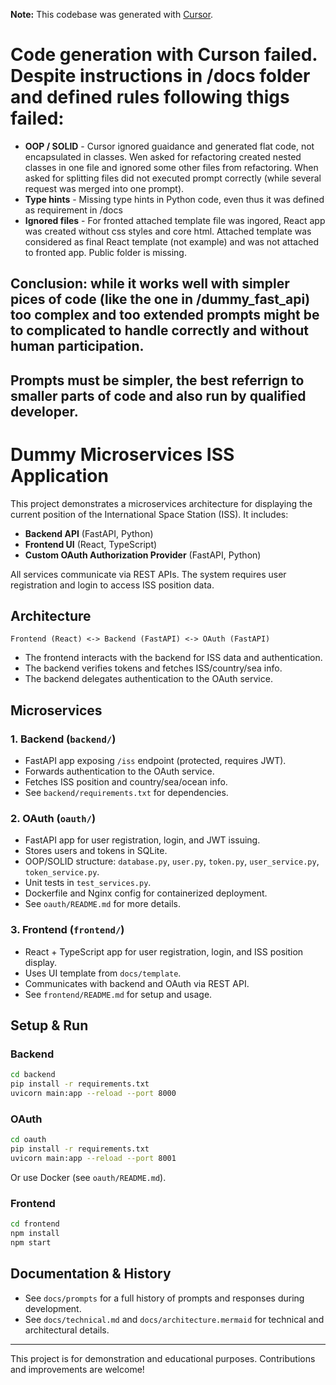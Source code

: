 **Note:** This codebase was generated with [Cursor](https://www.cursor.so/).

# Code generation with Curson failed. Despite instructions in /docs folder and defined rules following thigs failed:
- **OOP / SOLID** - Cursor ignored guaidance and generated flat code, not encapsulated in classes. Wen asked for refactoring created nested classes in one file and ignored some other files from refactoring. When asked for splitting files did not executed prompt correctly (while several request was merged into one prompt).
- **Type hints** - Missing type hints in Python code, even thus it was defined as requirement in /docs
- **Ignored files** - For fronted attached template file was ingored, React app was created without css styles and core html. Attached template was considered as final React template (not example) and was not attached to fronted app. Public folder is missing.

## Conclusion: while it works well with simpler pices of code (like the one in /dummy_fast_api) too complex and too extended prompts might be to complicated to handle correctly and without human participation. 

## Prompts must be simpler, the best referrign to smaller parts of code and also run by qualified developer.


# Dummy Microservices ISS Application

This project demonstrates a microservices architecture for displaying the current position of the International Space Station (ISS). It includes:

- **Backend API** (FastAPI, Python)
- **Frontend UI** (React, TypeScript)
- **Custom OAuth Authorization Provider** (FastAPI, Python)

All services communicate via REST APIs. The system requires user registration and login to access ISS position data.

## Architecture

```
Frontend (React) <-> Backend (FastAPI) <-> OAuth (FastAPI)
```
- The frontend interacts with the backend for ISS data and authentication.
- The backend verifies tokens and fetches ISS/country/sea info.
- The backend delegates authentication to the OAuth service.

## Microservices

### 1. Backend (`backend/`)
- FastAPI app exposing `/iss` endpoint (protected, requires JWT).
- Forwards authentication to the OAuth service.
- Fetches ISS position and country/sea/ocean info.
- See `backend/requirements.txt` for dependencies.

### 2. OAuth (`oauth/`)
- FastAPI app for user registration, login, and JWT issuing.
- Stores users and tokens in SQLite.
- OOP/SOLID structure: `database.py`, `user.py`, `token.py`, `user_service.py`, `token_service.py`.
- Unit tests in `test_services.py`.
- Dockerfile and Nginx config for containerized deployment.
- See `oauth/README.md` for more details.

### 3. Frontend (`frontend/`)
- React + TypeScript app for user registration, login, and ISS position display.
- Uses UI template from `docs/template`.
- Communicates with backend and OAuth via REST API.
- See `frontend/README.md` for setup and usage.

## Setup & Run

### Backend
```bash
cd backend
pip install -r requirements.txt
uvicorn main:app --reload --port 8000
```

### OAuth
```bash
cd oauth
pip install -r requirements.txt
uvicorn main:app --reload --port 8001
```
Or use Docker (see `oauth/README.md`).

### Frontend
```bash
cd frontend
npm install
npm start
```

## Documentation & History
- See `docs/prompts` for a full history of prompts and responses during development.
- See `docs/technical.md` and `docs/architecture.mermaid` for technical and architectural details.

---

This project is for demonstration and educational purposes. Contributions and improvements are welcome! 